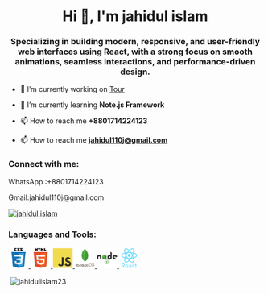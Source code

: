 

<h1 align="center">Hi 👋, I'm jahidul islam</h1>
<h3 align="center">Specializing in building modern, responsive, and user-friendly web interfaces using React, with a strong focus on smooth animations, seamless interactions, and performance-driven design.</h3>

- 🔭 I’m currently working on [Tour](https://assignment-12-d0654.web.app)

- 🌱 I’m currently learning **Note.js Framework**

- 📫 How to reach me **+8801714224123**

- 📫 How to reach me **jahidul110j@gmail.com**

<h3 align="left">Connect with me:</h3>
<p align="left">
  <p>WhatsApp :+8801714224123</p>
  <p>Gmail:jahidul110j@gmail.com</p>
<a href="https://fb.com/jahidul islam" target="blank"><img align="center" src="https://raw.githubusercontent.com/rahuldkjain/github-profile-readme-generator/master/src/images/icons/Social/facebook.svg" alt="jahidul islam" height="30" width="40" /></a>
</p>

<h3 align="left">Languages and Tools:</h3>
<p align="left"> <a href="https://www.w3schools.com/css/" target="_blank" rel="noreferrer"> <img src="https://raw.githubusercontent.com/devicons/devicon/master/icons/css3/css3-original-wordmark.svg" alt="css3" width="40" height="40"/> </a> <a href="https://www.w3.org/html/" target="_blank" rel="noreferrer"> <img src="https://raw.githubusercontent.com/devicons/devicon/master/icons/html5/html5-original-wordmark.svg" alt="html5" width="40" height="40"/> </a> <a href="https://developer.mozilla.org/en-US/docs/Web/JavaScript" target="_blank" rel="noreferrer"> <img src="https://raw.githubusercontent.com/devicons/devicon/master/icons/javascript/javascript-original.svg" alt="javascript" width="40" height="40"/> </a> <a href="https://www.mongodb.com/" target="_blank" rel="noreferrer"> <img src="https://raw.githubusercontent.com/devicons/devicon/master/icons/mongodb/mongodb-original-wordmark.svg" alt="mongodb" width="40" height="40"/> </a> <a href="https://nodejs.org" target="_blank" rel="noreferrer"> <img src="https://raw.githubusercontent.com/devicons/devicon/master/icons/nodejs/nodejs-original-wordmark.svg" alt="nodejs" width="40" height="40"/> </a> <a href="https://reactjs.org/" target="_blank" rel="noreferrer"> <img src="https://raw.githubusercontent.com/devicons/devicon/master/icons/react/react-original-wordmark.svg" alt="react" width="40" height="40"/> </a> </p>

<p>&nbsp;<img align="center" src="https://github-readme-stats.vercel.app/api?username=jahidulislam23&show_icons=true&locale=en" alt="jahidulislam23" /></p>

